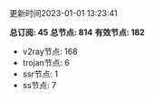 更新时间2023-01-01 13:23:41

**总订阅: 45**
**总节点: 814**
**有效节点: 182**
- v2ray节点: 168
- trojan节点: 6
- ssr节点: 1
- ss节点: 7

